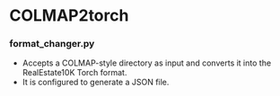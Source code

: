 # COLMAP2torch

### format_changer.py
- Accepts a COLMAP-style directory as input and converts it into the RealEstate10K Torch format.  
- It is configured to generate a JSON file.

  
